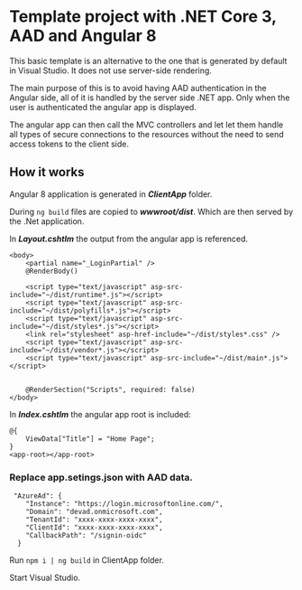 # Template project with .NET Core 3, AAD and Angular 8

This basic template is an alternative to the one that is generated by default in Visual Studio.
It does not use server-side rendering.

The main purpose of this is to avoid having AAD authentication in the Angular side, all of it is handled by the server side .NET app. Only when the user is authenticated the angular app is displayed.

The angular app can then call the MVC controllers and let let them handle all types of secure connections to the resources without the need to send access tokens to the client side.

## How it works

Angular 8 application is generated in ***ClientApp*** folder.

During ``` ng build ``` files are copied to ***wwwroot/dist***. Which are then served by the .Net application.

In ***Layout.cshtlm*** the output from the angular app is referenced.

```
<body>
    <partial name="_LoginPartial" />
    @RenderBody()

    <script type="text/javascript" asp-src-include="~/dist/runtime*.js"></script>
    <script type="text/javascript" asp-src-include="~/dist/polyfills*.js"></script>
    <script type="text/javascript" asp-src-include="~/dist/styles*.js"></script>
    <link rel="stylesheet" asp-href-include="~/dist/styles*.css" />
    <script type="text/javascript" asp-src-include="~/dist/vendor*.js"></script>
    <script type="text/javascript" asp-src-include="~/dist/main*.js"></script>


    @RenderSection("Scripts", required: false)
</body>
```

In ***Index.cshtlm*** the angular app root is included:

```
@{
    ViewData["Title"] = "Home Page";
}
<app-root></app-root>
```

### Replace app.setings.json with AAD data.

```
 "AzureAd": {
    "Instance": "https://login.microsoftonline.com/",
    "Domain": "devad.onmicrosoft.com",
    "TenantId": "xxxx-xxxx-xxxx-xxxx",
    "ClientId": "xxxx-xxxx-xxxx-xxxx",
    "CallbackPath": "/signin-oidc"
  }
```

Run ``` npm i | ng build ``` in ClientApp folder.

Start Visual Studio.